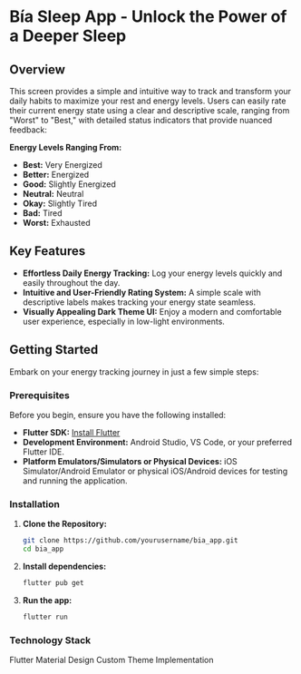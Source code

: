 # Bía Sleep App - Unlock the Power of a Deeper Sleep

## Overview

This screen provides a simple and intuitive way to track and transform your daily habits to maximize your rest and energy levels. Users can easily rate their current energy state using a clear and descriptive scale, ranging from "Worst" to "Best," with detailed status indicators that provide nuanced feedback:

**Energy Levels Ranging From:**

* **Best:** Very Energized
* **Better:** Energized
* **Good:** Slightly Energized
* **Neutral:** Neutral
* **Okay:** Slightly Tired
* **Bad:** Tired
* **Worst:** Exhausted

## Key Features

* **Effortless Daily Energy Tracking:**  Log your energy levels quickly and easily throughout the day.
* **Intuitive and User-Friendly Rating System:**  A simple scale with descriptive labels makes tracking your energy state seamless.
* **Visually Appealing Dark Theme UI:**  Enjoy a modern and comfortable user experience, especially in low-light environments.

## Getting Started

Embark on your energy tracking journey in just a few simple steps:

### Prerequisites

Before you begin, ensure you have the following installed:

* **Flutter SDK:** [Install Flutter](https://flutter.dev/docs/get-started/install)
* **Development Environment:**  Android Studio, VS Code, or your preferred Flutter IDE.
* **Platform Emulators/Simulators or Physical Devices:** iOS Simulator/Android Emulator or physical iOS/Android devices for testing and running the application.

### Installation

1. **Clone the Repository:**
   ```bash
   git clone https://github.com/yourusername/bia_app.git
   cd bia_app

2. **Install dependencies:**
   ```bash
   flutter pub get

3. **Run the app:**
   ```bash
   flutter run
   
### Technology Stack
Flutter
Material Design
Custom Theme Implementation